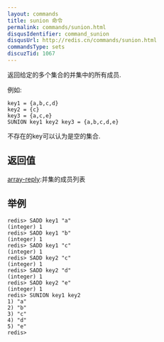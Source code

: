 ```yaml
---
layout: commands
title: sunion 命令
permalink: commands/sunion.html
disqusIdentifier: command_sunion
disqusUrl: http://redis.cn/commands/sunion.html
commandsType: sets
discuzTid: 1067
---
```


返回给定的多个集合的并集中的所有成员.

例如:

	key1 = {a,b,c,d}
	key2 = {c}
	key3 = {a,c,e}
	SUNION key1 key2 key3 = {a,b,c,d,e}

不存在的key可以认为是空的集合.

## 返回值

[array-reply](/topics/protocol#array-reply):并集的成员列表

## 举例

	redis> SADD key1 "a"
	(integer) 1
	redis> SADD key1 "b"
	(integer) 1
	redis> SADD key1 "c"
	(integer) 1
	redis> SADD key2 "c"
	(integer) 1
	redis> SADD key2 "d"
	(integer) 1
	redis> SADD key2 "e"
	(integer) 1
	redis> SUNION key1 key2
	1) "a"
	2) "b"
	3) "c"
	4) "d"
	5) "e"
	redis> 